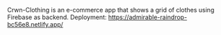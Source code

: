 Crwn-Clothing is an e-commerce app that shows a grid of clothes using Firebase as backend.
Deployment: https://admirable-raindrop-bc56e8.netlify.app/

